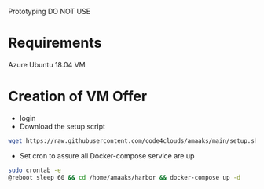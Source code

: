 Prototyping DO NOT USE

# Requirements
Azure Ubuntu 18.04 VM

# Creation of VM Offer
- login
- Download the setup script
``` bash
wget https://raw.githubusercontent.com/code4clouds/amaaks/main/setup.sh
```
- Set cron to assure all Docker-compose service are up
``` bash
sudo crontab -e
@reboot sleep 60 && cd /home/amaaks/harbor && docker-compose up -d
```